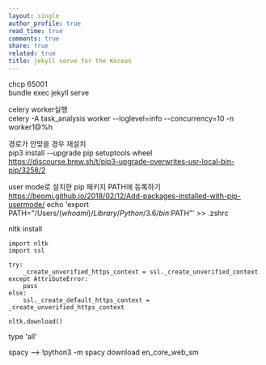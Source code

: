 ```yaml
---
layout: single
author_profile: true
read_time: true
comments: true
share: true
related: true
title: jekyll serve for the Korean
---
```


chcp 65001  
bundle exec jekyll serve

celery worker실행  
celery -A task_analysis worker --loglevel=info --concurrency=10 -n worker1@%h   


경로가 안맞을 경우 재설치  
pip3 install --upgrade pip setuptools wheel  
https://discourse.brew.sh/t/pip3-upgrade-overwrites-usr-local-bin-pip/3258/2

user mode로 설치한 pip 패키지 PATH에 등록하기
https://beomi.github.io/2018/02/12/Add-packages-installed-with-pip-usermode/
echo 'export PATH="/Users/$(whoami)/Library/Python/3.6/bin:$PATH"' >> .zshrc

nltk install 
```
import nltk
import ssl

try:
    _create_unverified_https_context = ssl._create_unverified_context
except AttributeError:
    pass
else:
    ssl._create_default_https_context = _create_unverified_https_context

nltk.download()
```
type 'all'

spacy -->
!python3 -m spacy download en_core_web_sm
